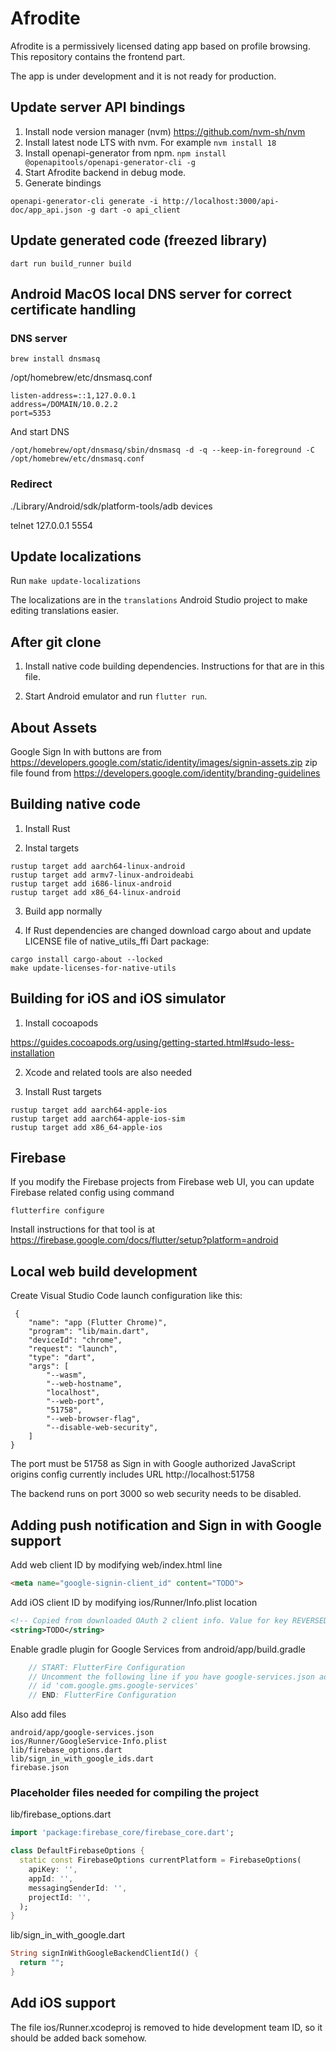 # Afrodite
Afrodite is a permissively licensed dating app based on profile browsing. This
repository contains the frontend part.

The app is under development and it is not ready for production.

## Update server API bindings

1. Install node version manager (nvm) <https://github.com/nvm-sh/nvm>
2. Install latest node LTS with nvm. For example `nvm install 18`
3. Install openapi-generator from npm. `npm install @openapitools/openapi-generator-cli -g`
4. Start Afrodite backend in debug mode.
5. Generate bindings
```
openapi-generator-cli generate -i http://localhost:3000/api-doc/app_api.json -g dart -o api_client
```

## Update generated code (freezed library)

```
dart run build_runner build
```


## Android MacOS local DNS server for correct certificate handling

### DNS server
```
brew install dnsmasq
```

/opt/homebrew/etc/dnsmasq.conf
```
listen-address=::1,127.0.0.1
address=/DOMAIN/10.0.2.2
port=5353
```

And start DNS

```
/opt/homebrew/opt/dnsmasq/sbin/dnsmasq -d -q --keep-in-foreground -C /opt/homebrew/etc/dnsmasq.conf
```

### Redirect

./Library/Android/sdk/platform-tools/adb devices

telnet 127.0.0.1 5554


## Update localizations

Run `make update-localizations`

The localizations are in the `translations` Android Studio project to make
editing translations easier.

## After git clone

1. Install native code building dependencies. Instructions for that are in
this file.

2. Start Android emulator and run `flutter run`.

## About Assets

Google Sign In with buttons are from
<https://developers.google.com/static/identity/images/signin-assets.zip>
zip file found from <https://developers.google.com/identity/branding-guidelines>

## Building native code

1. Install Rust

2. Instal targets

```
rustup target add aarch64-linux-android
rustup target add armv7-linux-androideabi
rustup target add i686-linux-android
rustup target add x86_64-linux-android
```

3. Build app normally

4. If Rust dependencies are changed download cargo about and update
LICENSE file of native_utils_ffi Dart package:

```
cargo install cargo-about --locked
make update-licenses-for-native-utils
```

## Building for iOS and iOS simulator

1. Install cocoapods

<https://guides.cocoapods.org/using/getting-started.html#sudo-less-installation>

2. Xcode and related tools are also needed

3. Install Rust targets

```
rustup target add aarch64-apple-ios
rustup target add aarch64-apple-ios-sim
rustup target add x86_64-apple-ios
```

## Firebase

If you modify the Firebase projects from Firebase web UI, you
can update Firebase related config using command
```
flutterfire configure
```

Install instructions for that tool is at
<https://firebase.google.com/docs/flutter/setup?platform=android>

## Local web build development

Create Visual Studio Code launch configuration like this:

```
 {
    "name": "app (Flutter Chrome)",
    "program": "lib/main.dart",
    "deviceId": "chrome",
    "request": "launch",
    "type": "dart",
    "args": [
        "--wasm",
        "--web-hostname",
        "localhost",
        "--web-port",
        "51758",
        "--web-browser-flag",
        "--disable-web-security",
    ]
}
```

The port must be 51758 as Sign in with Google
authorized JavaScript origins config currently includes URL
http://localhost:51758

The backend runs on port 3000 so web security needs to be
disabled.

## Adding push notification and Sign in with Google support

Add web client ID by modifying web/index.html line

```html
<meta name="google-signin-client_id" content="TODO">
```

Add iOS client ID by modifying ios/Runner/Info.plist location

```xml
<!-- Copied from downloaded OAuth 2 client info. Value for key REVERSED_CLIENT_ID. -->
<string>TODO</string>
```

Enable gradle plugin for Google Services from android/app/build.gradle

```gradle
    // START: FlutterFire Configuration
    // Uncomment the following line if you have google-services.json added
    // id 'com.google.gms.google-services'
    // END: FlutterFire Configuration
```

Also add files

```
android/app/google-services.json
ios/Runner/GoogleService-Info.plist
lib/firebase_options.dart
lib/sign_in_with_google_ids.dart
firebase.json
```

### Placeholder files needed for compiling the project

lib/firebase_options.dart
```dart
import 'package:firebase_core/firebase_core.dart';

class DefaultFirebaseOptions {
  static const FirebaseOptions currentPlatform = FirebaseOptions(
    apiKey: '',
    appId: '',
    messagingSenderId: '',
    projectId: '',
  );
}
```

lib/sign_in_with_google.dart
```dart
String signInWithGoogleBackendClientId() {
  return "";
}
```

## Add iOS support

The file ios/Runner.xcodeproj is removed to hide development team ID, so it
should be added back somehow.
